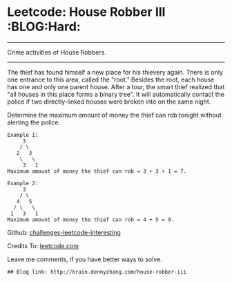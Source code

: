 # Leetcode: House Robber III     :BLOG:Hard:


---

Crime activities of House Robbers.  

---

The thief has found himself a new place for his thievery again. There is only one entrance to this area, called the "root." Besides the root, each house has one and only one parent house. After a tour, the smart thief realized that "all houses in this place forms a binary tree". It will automatically contact the police if two directly-linked houses were broken into on the same night.  

Determine the maximum amount of money the thief can rob tonight without alerting the police.  

    Example 1:
         3
        / \
       2   3
        \   \ 
         3   1
    Maximum amount of money the thief can rob = 3 + 3 + 1 = 7.

    Example 2:
         3
        / \
       4   5
      / \   \ 
     1   3   1
    Maximum amount of money the thief can rob = 4 + 5 = 9.

Github: [challenges-leetcode-interesting](https://github.com/DennyZhang/challenges-leetcode-interesting/tree/master/house-robber-iii)  

Credits To: [leetcode.com](https://leetcode.com/problems/house-robber-iii/description/)  

Leave me comments, if you have better ways to solve.  

    ## Blog link: http://brain.dennyzhang.com/house-robber-iii